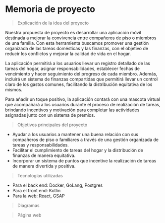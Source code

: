 # Memoria de proyecto

> Explicación de la idea del proyecto

Nuestra propuesta de proyecto es desarrollar una aplicación móvil destinada a mejorar la convivencia entre compañeros de piso o miembros de una familia. Con esta herramienta buscamos promover una gestión organizada de las tareas domésticas y las finanzas, con el objetivo de reducir los conflictos y mejorar la calidad de vida en el hogar.

La aplicación permitirá a los usuarios llevar un registro detallado de las tareas del hogar, asignar responsabilidades, establecer fechas de vencimiento y hacer seguimiento del progreso de cada miembro. Además, incluirá un sistema de finanzas compartidas que permitirá llevar un control claro de los gastos comunes, facilitando la distribución equitativa de los mismos.

Para añadir un toque positivo, la aplicación contará con una mascota virtual que acompañará a los usuarios durante el proceso de realización de tareas, brindando incentivos y motivación para completar las actividades asignadas junto con un sistema de premios. 


> Objetivos principales del proyecto

- Ayudar a los usuarios a mantener una buena relación con sus compañeros de piso o familiares a través de una gestión organizada de tareas y responsabilidades.
- Facilitar el cumplimiento de tareas del hogar y la distribución de finanzas de manera equitativa.
- Incorporar un sistema de puntos que incentive la realización de tareas de manera divertida y positiva.


> Tecnologías utilizadas

- Para el back end: Docker, GoLang, Postgres
- Para el front end: Kotlin
- Para la web: React, GSAP

> Diagramas


> Página web

